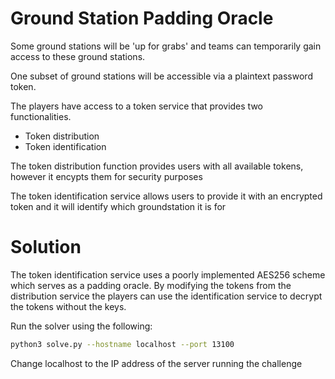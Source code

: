 # Ground Station Padding Oracle

Some ground stations will be 'up for grabs' and teams can temporarily gain access to these ground stations.

One subset of ground stations will be accessible via a plaintext password token.

The players have access to a token service that provides two functionalities.
- Token distribution
- Token identification

The token distribution function provides users with all available tokens, however it encypts them for security purposes

The token identification service allows users to provide it with an encrypted token and it will identify which groundstation it is for

# Solution

The token identification service uses a poorly implemented AES256 scheme which serves as a padding oracle. By modifying the tokens from the distribution service the players can use the identification service to decrypt the tokens without the keys.

Run the solver using the following:

```bash
python3 solve.py --hostname localhost --port 13100
```

Change localhost to the IP address of the server running the challenge